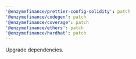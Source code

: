 ```yaml
---
'@enzymefinance/prettier-config-solidity': patch
'@enzymefinance/codegen': patch
'@enzymefinance/coverage': patch
'@enzymefinance/ethers': patch
'@enzymefinance/hardhat': patch
---
```


Upgrade dependencies.
